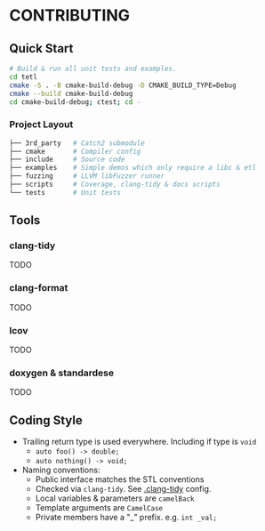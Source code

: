 # CONTRIBUTING

## Quick Start

```sh
# Build & run all unit tests and examples.
cd tetl
cmake -S . -B cmake-build-debug -D CMAKE_BUILD_TYPE=Debug
cmake --build cmake-build-debug
cd cmake-build-debug; ctest; cd -
```

### Project Layout

```sh
├── 3rd_party   # Catch2 submodule
├── cmake       # Compiler config
├── include     # Source code
├── examples    # Simple demos which only require a libc & etl
├── fuzzing     # LLVM libFuzzer runner
├── scripts     # Coverage, clang-tidy & docs scripts
└── tests       # Unit tests
```

## Tools

### clang-tidy

TODO

### clang-format

TODO

### lcov

TODO

### doxygen & standardese

TODO

## Coding Style

- Trailing return type is used everywhere. Including if type is `void`
  - `auto foo() -> double;`
  - `auto nothing() -> void;`
- Naming conventions:
  - Public interface matches the STL conventions
  - Checked via `clang-tidy`. See [.clang-tidy](./.clang-tidy) config.
  - Local variables & parameters are `camelBack`
  - Template arguments are `CamelCase`
  - Private members have a "\_" prefix. e.g. `int _val;`
